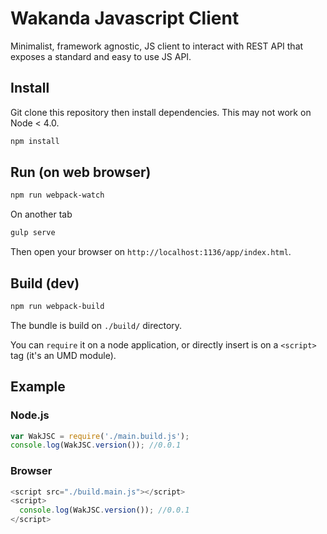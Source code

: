# Wakanda Javascript Client

Minimalist, framework agnostic, JS client to interact with REST API that exposes a
standard and easy to use JS API.

## Install
Git clone this repository then install dependencies. This may not work on Node < 4.0.

```bash
npm install
```

## Run (on web browser)

```bash
npm run webpack-watch
```

On another tab

```bash
gulp serve
```

Then open your browser on `http://localhost:1136/app/index.html`.

## Build (dev)

```bash
npm run webpack-build
```

The bundle is build on `./build/` directory.

You can `require` it on a node application, or directly insert is on a `<script>`
tag (it's an UMD module).

## Example

### Node.js
```js
var WakJSC = require('./main.build.js');
console.log(WakJSC.version()); //0.0.1
```

### Browser
```js
<script src="./build.main.js"></script>
<script>
  console.log(WakJSC.version()); //0.0.1
</script>
```
